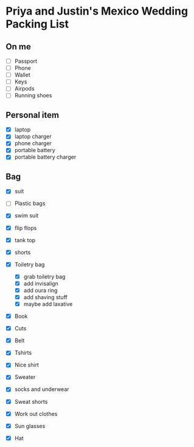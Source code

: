 # Priya and Justin's Mexico Wedding Packing List

## On me
- [ ] Passport
- [ ] Phone
- [ ] Wallet
- [ ] Keys
- [ ] Airpods
- [ ] Running shoes

## Personal item
- [x] laptop
- [x] laptop charger
- [x] phone charger
- [x] portable battery
- [x] portable battery charger

## Bag
- [x] suit
- [ ] Plastic bags
- [x] swim suit
- [x] flip flops
- [x] tank top
- [x] shorts
- [x] Toiletry bag
    - [x] grab toiletry bag
    - [x] add invisalign
    - [x] add oura ring
    - [x] add shaving stuff
    - [x] maybe add laxative 
- [x] Book
- [x] Cuts
- [x] Belt
- [x] Tshirts
- [x] Nice shirt
- [x] Sweater
- [x] socks and underwear
- [x] Sweat shorts
- [x] Work out clothes

- [x] Sun glasses
- [x] Hat

